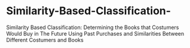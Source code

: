 # Similarity-Based-Classification-
Similarity Based Classification: Determining the Books that Costumers Would Buy in The Future Using Past Purchases and Similarities Between  Different Costumers and Books
